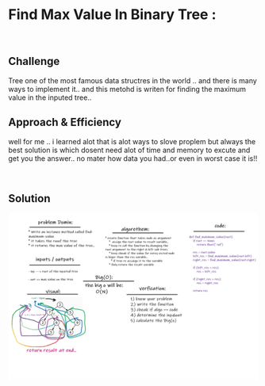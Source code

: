# Find Max Value In Binary Tree :
<br>


## Challenge
Tree one of the most famous data structres in the world .. and there is many ways to implement it..
and this metohd is writen for finding the maximum value in the inputed tree..


## Approach & Efficiency
well for me .. i learned alot that is alot ways to slove proplem but always the best solution is which dosent need alot of time and memory to excute and get you the answer..
no mater how data you had..or even in worst case it is!!


<br>

## Solution

![cap](../assets/cc_class16W.png)